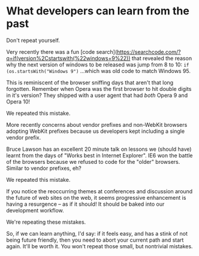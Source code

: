 # What developers can learn from the past

Don't repeat yourself.

Very recently there was a fun [code search](https://searchcode.com/?q=if(version%2Cstartswith(%22windows+9%22)) that revealed the reason why the next version of windows to be released was jump from 8 to 10: `if (os.startsWith("Windows 9")` ...which was old code to match Windows 95. 

This is reminiscent of the browser sniffing days that aren't that long forgotten. Remember when Opera was the first browser to hit double digits in it's version? They shipped with a user agent that had *both* Opera 9 and Opera 10!

We repeated this mistake.

More recently concerns about vendor prefixes and non-WebKit browsers adopting WebKit prefixes because us developers kept including a single vendor prefix.

Bruce Lawson has an excellent 20 minute talk on lessons we (should have) learnt from the days of "Works best in Internet Explorer". IE6 won the battle of the browsers because we refused to code for the "older" browsers. Similar to vendor prefixes, eh?

We repeated this mistake.

If you notice the reoccurring themes at conferences and discussion around the future of web sites on the web, it seems progressive enhancement is having a resurgence – as if it should! It should be baked into our development workflow.

We're repeating these mistakes.

So, if we can learn anything, I'd say: if it feels easy, and has a stink of not being future friendly, then you need to abort your current path and start again. It'll be worth it. You won't repeat those small, but nontrivial mistakes.
